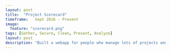 ```yaml
---
layout: post
title:  "Project Scorecard"
timeframe:   Sept 2016 - Present
image:
  feature: "scorecard.png"
tags: [Gather, Secure, Clean, Present, Analyze]
layout: post
description: "Built a webapp for people who manage lots of projects and need to know how they are doing on a high level.  The application allows for company, location and project managers to assign tasks and metrics to employees.  These employees are reminded to update the project status at regular intervals.  Results are displayed in a slick dashboard!"
---
```

